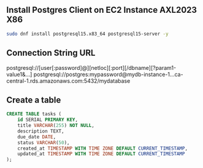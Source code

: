 ## Install Postgres Client on EC2 Instance AXL2023 X86

```sh
sudo dnf install postgresql15.x83_64 postgresql15-server -y
```

## Connection String URL

postgresql://[user[:password]@][netloc][:port][/dbname][?param1-value1&...]
postgresql://postgres:mypassword@mydb-instance-1...ca-central-1.rds.amazonaws.com:5432/mydatabase

## Create a table

```sql
CREATE TABLE tasks (
    id SERIAL PRIMARY KEY,
    title VARCHAR(255) NOT NULL,
    description TEXT,
    due_date DATE,
    status VARCHAR(50),
    created_at TIMESTAMP WITH TIME ZONE DEFAULT CURRENT_TIMESTAMP,
    updated_at TIMESTAMP WITH TIME ZONE DEFAULT CURRENT_TIMESTAMP
);
```
